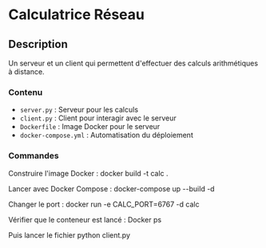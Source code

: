 # Calculatrice Réseau

## Description
Un serveur et un client qui permettent d'effectuer des calculs arithmétiques à distance.

### Contenu
- `server.py` : Serveur pour les calculs
- `client.py` : Client pour interagir avec le serveur
- `Dockerfile` : Image Docker pour le serveur
- `docker-compose.yml` : Automatisation du déploiement 

### Commandes

Construire l'image Docker :
docker build -t calc .

Lancer avec Docker Compose :
docker-compose up --build -d

Changer le port :
docker run -e CALC_PORT=6767 -d calc

Vérifier que le conteneur est lancé : 
Docker ps

Puis lancer le fichier python client.py

